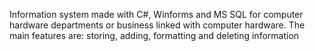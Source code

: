 Information system made with C#, Winforms and MS SQL for computer hardware departments or business linked with computer hardware. The main features are: storing, adding, formatting and deleting information
